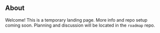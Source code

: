 ## About

Welcome! This is a temporary landing page. More info and repo setup coming soon. Planning and discussion will be located in the `roadmap` repo.
